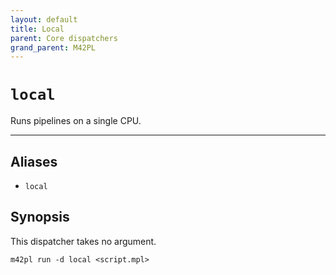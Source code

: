 ```yaml
---
layout: default
title: Local
parent: Core dispatchers
grand_parent: M42PL
---
```


# `local`

Runs pipelines on a single CPU.

---

## Aliases

* `local`

## Synopsis

This dispatcher takes no argument.

```
m42pl run -d local <script.mpl>
```
